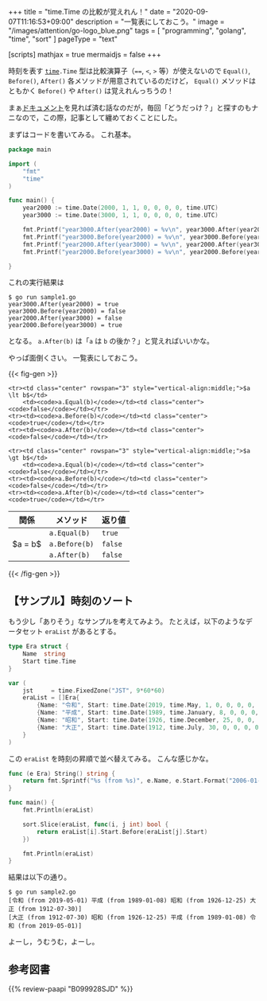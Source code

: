 +++
title = "time.Time の比較が覚えれん！"
date =  "2020-09-07T11:16:53+09:00"
description = "一覧表にしておこう。"
image = "/images/attention/go-logo_blue.png"
tags = [ "programming", "golang", "time", "sort" ]
pageType = "text"

[scripts]
  mathjax = true
  mermaidjs = false
+++

時刻を表す [`time`]`.Time` 型は比較演算子（`==`, `<`, `>` 等）が使えないので `Equal()`, `Before()`, `After()` 各メソッドが用意されているのだけど， `Equal()` メソッドはともかく `Before()` や `After()`  は覚えれんっちうの！

まぁ[ドキュメント][`time`]を見れば済む話なのだが，毎回「どうだっけ？」と探すのもナニなので，この際，記事として纏めておくことにした。

まずはコードを書いてみる。
これ基本。

```go
package main

import (
	"fmt"
	"time"
)

func main() {
	year2000 := time.Date(2000, 1, 1, 0, 0, 0, 0, time.UTC)
	year3000 := time.Date(3000, 1, 1, 0, 0, 0, 0, time.UTC)

	fmt.Printf("year3000.After(year2000) = %v\n", year3000.After(year2000))
	fmt.Printf("year3000.Before(year2000) = %v\n", year3000.Before(year2000))
	fmt.Printf("year2000.After(year3000) = %v\n", year2000.After(year3000))
	fmt.Printf("year2000.Before(year3000) = %v\n", year2000.Before(year3000))

}
```

これの実行結果は

```test
$ go run sample1.go 
year3000.After(year2000) = true
year3000.Before(year2000) = false
year2000.After(year3000) = false
year2000.Before(year3000) = true
```

となる。
`a.After(b)` は「`a` は `b` の後か？」と覚えればいいかな。

やっぱ面倒くさい。
一覧表にしておこう。

{{< fig-gen >}}
<table class="left">
<thead><tr>
    <th>関係</th>
    <th>メソッド</th>
    <th>返り値</th>
</tr></thead>
<tbody>
    <tr><td class="center" rowspan="3" style="vertical-align:middle;">$a = b$</td>
        <td><code>a.Equal(b)</code></td><td class="center"><code>true</code></td></tr>
    <tr><td><code>a.Before(b)</code></td><td class="center"><code>false</code></td></tr>
    <tr><td><code>a.After(b)</code></td><td class="center"><code>false</code></td></tr>

    <tr><td class="center" rowspan="3" style="vertical-align:middle;">$a \lt b$</td>
        <td><code>a.Equal(b)</code></td><td class="center"><code>false</code></td></tr>
    <tr><td><code>a.Before(b)</code></td><td class="center"><code>true</code></td></tr>
    <tr><td><code>a.After(b)</code></td><td class="center"><code>false</code></td></tr>

    <tr><td class="center" rowspan="3" style="vertical-align:middle;">$a \gt b$</td>
        <td><code>a.Equal(b)</code></td><td class="center"><code>false</code></td></tr>
    <tr><td><code>a.Before(b)</code></td><td class="center"><code>false</code></td></tr>
    <tr><td><code>a.After(b)</code></td><td class="center"><code>true</code></td></tr>
</tbody>
</table>
{{< /fig-gen >}}

## 【サンプル】時刻のソート

もう少し「ありそう」なサンプルを考えてみよう。
たとえば，以下のようなデータセット `eraList` があるとする。

```go
type Era struct {
	Name  string
	Start time.Time
}

var (
	jst     = time.FixedZone("JST", 9*60*60)
	eraList = []Era{
		{Name: "令和", Start: time.Date(2019, time.May, 1, 0, 0, 0, 0, jst)},
		{Name: "平成", Start: time.Date(1989, time.January, 8, 0, 0, 0, 0, jst)},
		{Name: "昭和", Start: time.Date(1926, time.December, 25, 0, 0, 0, 0, jst)},
		{Name: "大正", Start: time.Date(1912, time.July, 30, 0, 0, 0, 0, jst)},
	}
)
```

この `eraList` を時刻の昇順で並べ替えてみる。
こんな感じかな。

```go {hl_lines=[9]}
func (e Era) String() string {
	return fmt.Sprintf("%s (from %s)", e.Name, e.Start.Format("2006-01-02"))
}

func main() {
	fmt.Println(eraList)

	sort.Slice(eraList, func(i, j int) bool {
		return eraList[i].Start.Before(eraList[j].Start)
	})

	fmt.Println(eraList)
}
```

結果は以下の通り。

```text
$ go run sample2.go 
[令和 (from 2019-05-01) 平成 (from 1989-01-08) 昭和 (from 1926-12-25) 大正 (from 1912-07-30)]
[大正 (from 1912-07-30) 昭和 (from 1926-12-25) 平成 (from 1989-01-08) 令和 (from 2019-05-01)]
```

よーし，うむうむ，よーし。

[Go]: https://golang.org/ "The Go Programming Language"
[Go 言語]: https://golang.org/ "The Go Programming Language"
[`time`]: https://pkg.go.dev/time "time package · pkg.go.dev"

## 参考図書

{{% review-paapi "B099928SJD" %}} <!-- プログラミング言語Go -->
